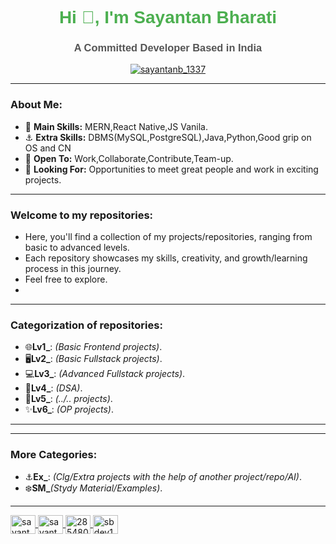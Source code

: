 <h1 align="center" style="font-family: 'Arial', sans-serif; color: #4CAF50;">Hi 👋, I'm Sayantan Bharati</h1>
<h3 align="center" style="font-family: 'Verdana', sans-serif; color: #555;">A Committed Developer Based in India</h3>

<p align="center">
  <a href="https://twitter.com/sayantanb_1337" target="blank" >
    <img src="https://img.shields.io/twitter/follow/sayantanb_1337?logo=twitter&style=for-the-badge" alt="sayantanb_1337" />
  </a>
</p>

---
### About Me:
- 🌱 **Main Skills:** MERN,React Native,JS Vanila.
- ⚓ **Extra Skills:** DBMS(MySQL,PostgreSQL),Java,Python,Good grip on OS and CN
- 🤝 **Open To:** Work,Collaborate,Contribute,Team-up.
- 👯 **Looking For:** Opportunities to meet great people and work in exciting projects.
---
### Welcome to my repositories:
- Here, you'll find a collection of my projects/repositories, ranging from basic to advanced levels.
- Each repository showcases my skills, creativity, and growth/learning process in this journey.
- Feel free to explore.
- 
---
### Categorization of repositories:
- 🌐**Lv1_**: _(Basic Frontend projects)_.
- 🖥️**Lv2_**: _(Basic Fullstack projects)_.
- 💻**Lv3_**: _(Advanced Fullstack projects)_.
- 🚀**Lv4_**: _(DSA)_.
- 🤖**Lv5_**: _(../.. projects)_.
- ✨**Lv6_**: _(OP projects)_.
---

---
### More Categories:
- ⚓**Ex_**: _(Clg/Extra projects with the help of another project/repo/AI)_.
- ❄️**SM_**_(Stydy Material/Examples)_.
---
<p align="left">
  <a href="https://twitter.com/sayantanb_1337" target="blank">
    <img align="center" src="https://raw.githubusercontent.com/rahuldkjain/github-profile-readme-generator/master/src/images/icons/Social/twitter.svg" alt="sayantanb_1337" height="30" width="40" />
  </a>
  <a href="https://linkedin.com/in/sayantan-bharati" target="blank">
    <img align="center" src="https://raw.githubusercontent.com/rahuldkjain/github-profile-readme-generator/master/src/images/icons/Social/linked-in-alt.svg" alt="sayantan bharati" height="30" width="40" />
  </a>
  <a href="https://stackoverflow.com/users/28548093" target="blank">
    <img align="center" src="https://raw.githubusercontent.com/rahuldkjain/github-profile-readme-generator/master/src/images/icons/Social/stack-overflow.svg" alt="28548093" height="30" width="40" />
  </a>
  <a href="https://instagram.com/sbdev10100111001" target="blank">
    <img align="center" src="https://raw.githubusercontent.com/rahuldkjain/github-profile-readme-generator/master/src/images/icons/Social/instagram.svg" alt="sbdev10100111001" height="30" width="40" />
  </a>
</p>

